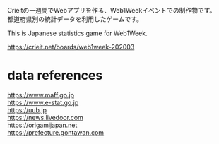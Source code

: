 Crieitの一週間でWebアプリを作る、Web1Weekイベントでの制作物です。  
都道府県別の統計データを利用したゲームです。

This is Japanese statistics game for Web1Week.

https://crieit.net/boards/web1week-202003


# data references
https://www.maff.go.jp  
https://www.e-stat.go.jp  
https://uub.jp  
https://news.livedoor.com  
https://origamijapan.net  
https://prefecture.gontawan.com  
